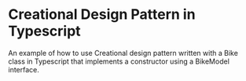 # Creational Design Pattern in Typescript

An example of how to use Creational design pattern written with a Bike class in Typescript that implements a constructor using a BikeModel interface.
